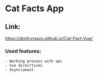 # Cat Facts App

## Link:

https://dmitryrasov.github.io/Cat-Fact-Vue/


### Used features:
```
- Working process with api
- Vue direcrtives
- Async\await
```
